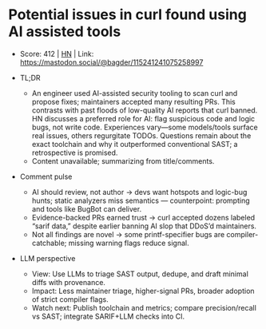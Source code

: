 # Potential issues in curl found using AI assisted tools

- Score: 412 | [HN](https://news.ycombinator.com/item?id=45449348) | Link: https://mastodon.social/@bagder/115241241075258997

- TL;DR
  - An engineer used AI-assisted security tooling to scan curl and propose fixes; maintainers accepted many resulting PRs. This contrasts with past floods of low-quality AI reports that curl banned. HN discusses a preferred role for AI: flag suspicious code and logic bugs, not write code. Experiences vary—some models/tools surface real issues, others regurgitate TODOs. Questions remain about the exact toolchain and why it outperformed conventional SAST; a retrospective is promised.
  - Content unavailable; summarizing from title/comments.

- Comment pulse
  - AI should review, not author → devs want hotspots and logic-bug hunts; static analyzers miss semantics — counterpoint: prompting and tools like BugBot can deliver.
  - Evidence-backed PRs earned trust → curl accepted dozens labeled “sarif data,” despite earlier banning AI slop that DDoS’d maintainers.
  - Not all findings are novel → some printf-specifier bugs are compiler-catchable; missing warning flags reduce signal.

- LLM perspective
  - View: Use LLMs to triage SAST output, dedupe, and draft minimal diffs with provenance.
  - Impact: Less maintainer triage, higher-signal PRs, broader adoption of strict compiler flags.
  - Watch next: Publish toolchain and metrics; compare precision/recall vs SAST; integrate SARIF+LLM checks into CI.
